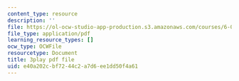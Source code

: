 ```yaml
---
content_type: resource
description: ''
file: https://ol-ocw-studio-app-production.s3.amazonaws.com/courses/6-01sc-introduction-to-electrical-engineering-and-computer-science-i-spring-2011/e40a202cbf7244c2a7d6ee1dd50f4a61_cQntMUMQyRw.pdf
file_type: application/pdf
learning_resource_types: []
ocw_type: OCWFile
resourcetype: Document
title: 3play pdf file
uid: e40a202c-bf72-44c2-a7d6-ee1dd50f4a61
---
```

